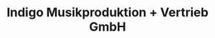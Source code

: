 ---
title: "Indigo Musikproduktion + Vertrieb GmbH"
url: /hamburg/indigo-musikproduktion-vertrieb-gmbh/
shop: Mieten
---
